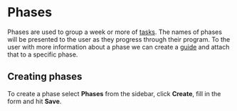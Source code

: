 # Phases

Phases are used to group a week or more of [tasks](./tasks.md). The names of
phases will be presented to the user as they progress through their program. To
the user with more information about a phase we can create a [guide](./guides.md)
and attach that to a specific phase.

## Creating phases

To create a phase select **Phases** from the sidebar, click **Create**, fill
in the form and hit **Save**.
